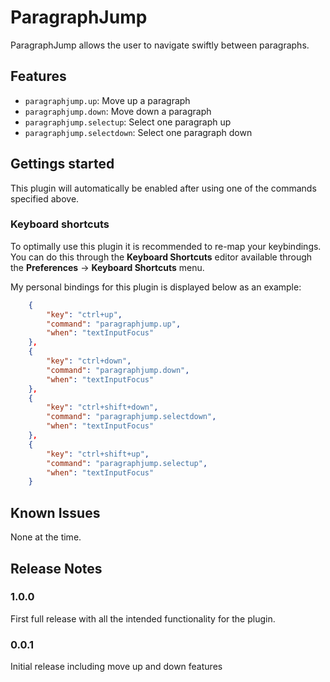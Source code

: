 # ParagraphJump

ParagraphJump allows the user to navigate swiftly between paragraphs.

## Features

* `paragraphjump.up`: Move up a paragraph
* `paragraphjump.down`: Move down a paragraph
* `paragraphjump.selectup`: Select one paragraph up
* `paragraphjump.selectdown`: Select one paragraph down

## Gettings started

This plugin will automatically be enabled after using one of the commands specified above.

### Keyboard shortcuts

To optimally use this plugin it is recommended to re-map your keybindings. You can do this through the **Keyboard Shortcuts** editor available
through the **Preferences** -> **Keyboard Shortcuts** menu.

My personal bindings for this plugin is displayed below as an example:

```JSON
    {
        "key": "ctrl+up",
        "command": "paragraphjump.up",
        "when": "textInputFocus"
    },
    {
        "key": "ctrl+down",
        "command": "paragraphjump.down",
        "when": "textInputFocus"
    },
    {
        "key": "ctrl+shift+down",
        "command": "paragraphjump.selectdown",
        "when": "textInputFocus"
    },
    {
        "key": "ctrl+shift+up",
        "command": "paragraphjump.selectup",
        "when": "textInputFocus"
    }
```

## Known Issues

None at the time.

## Release Notes

### 1.0.0

First full release with all the intended functionality for the plugin.

### 0.0.1

Initial release including move up and down features
